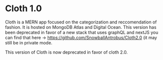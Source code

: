 # Cloth 1.0

Cloth is a MERN app focused on the categorization and reccomendation of fashion. It is hosted on MongoDB Atlas and Digital Ocean. This version has been deprecated in favor of a new stack that uses graphQL and nextJS you can find that here -> https://github.com/SnowballAntrobus/Cloth2.0 (it may still be in private mode.

This version of Cloth is now deprecated in favor of cloth 2.0.
